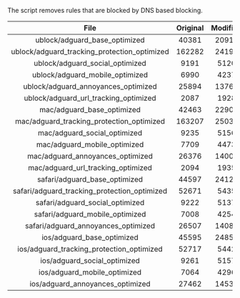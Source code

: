 The script removes rules that are blocked by DNS based blocking.


| File | Original | Modified |
|:----:|:-----:|:-----:|
| ublock/adguard_base_optimized | 40381 | 20914 |
| ublock/adguard_tracking_protection_optimized | 162282 | 24197 |
| ublock/adguard_social_optimized | 9191 | 5120 |
| ublock/adguard_mobile_optimized | 6990 | 4237 |
| ublock/adguard_annoyances_optimized | 25894 | 13765 |
| ublock/adguard_url_tracking_optimized | 2087 | 1928 |
| mac/adguard_base_optimized | 42463 | 22902 |
| mac/adguard_tracking_protection_optimized | 163207 | 25030 |
| mac/adguard_social_optimized | 9235 | 5156 |
| mac/adguard_mobile_optimized | 7709 | 4473 |
| mac/adguard_annoyances_optimized | 26376 | 14004 |
| mac/adguard_url_tracking_optimized | 2094 | 1935 |
| safari/adguard_base_optimized | 44597 | 24127 |
| safari/adguard_tracking_protection_optimized | 52671 | 5435 |
| safari/adguard_social_optimized | 9222 | 5137 |
| safari/adguard_mobile_optimized | 7008 | 4254 |
| safari/adguard_annoyances_optimized | 26507 | 14080 |
| ios/adguard_base_optimized | 45595 | 24850 |
| ios/adguard_tracking_protection_optimized | 52717 | 5442 |
| ios/adguard_social_optimized | 9261 | 5157 |
| ios/adguard_mobile_optimized | 7064 | 4296 |
| ios/adguard_annoyances_optimized | 27462 | 14537 |